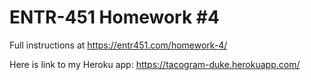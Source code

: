 # ENTR-451 Homework #4

Full instructions at https://entr451.com/homework-4/

Here is link to my Heroku app: https://tacogram-duke.herokuapp.com/